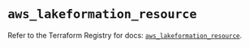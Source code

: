 # `aws_lakeformation_resource`

Refer to the Terraform Registry for docs: [`aws_lakeformation_resource`](https://registry.terraform.io/providers/hashicorp/aws/4.54.0/docs/resources/lakeformation_resource).
